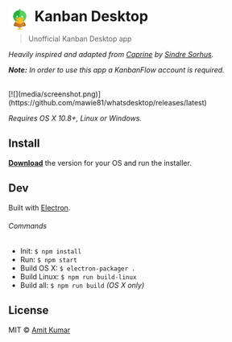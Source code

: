 # <img src="media/logo.png" width="45" align="left">&nbsp;Kanban Desktop

> Unofficial Kanban Desktop app

*Heavily inspired and adapted from [Caprine](https://github.com/sindresorhus/caprine) by [Sindre Sorhus](https://github.com/sindresorhus).*

*<strong>Note:</strong> In order to use this app a KanbanFlow account is required.*

<br>
[![](media/screenshot.png)](https://github.com/mawie81/whatsdesktop/releases/latest)

*Requires OS X 10.8+, Linux or Windows.*


## Install

[**Download**](https://github.com/mawie81/whatsdesktop/releases/latest) the version for your OS and run the installer.

## Dev

Built with [Electron](http://electron.atom.io).

###### Commands

- Init: `$ npm install`
- Run: `$ npm start`
- Build OS X: `$ electron-packager .`
- Build Linux: `$ npm run build-linux`
- Build all: `$ npm run build` *(OS X only)*


## License

MIT © [Amit Kumar](mailto:ssamitkmr@gmail.com)
